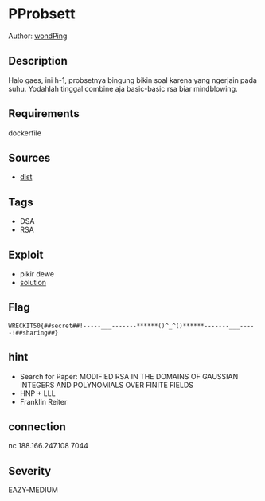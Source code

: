 # PProbsett

Author: [wondPing](https://github.com/fixxall)

## Description

Halo gaes, ini h-1, probsetnya bingung bikin soal karena yang ngerjain pada suhu. Yodahlah tinggal combine aja basic-basic rsa biar mindblowing.

## Requirements

dockerfile

## Sources

- [dist](./dist)

## Tags

- DSA
- RSA

## Exploit

- pikir dewe
- [solution](./solution)

## Flag

```text
WRECKIT50{##secret##!-----___-------******()^_^()******-------___-----!##sharing##}
```

## hint

- Search for Paper: MODIFIED RSA IN THE DOMAINS OF GAUSSIAN INTEGERS AND POLYNOMIALS OVER FINITE FIELDS
- HNP + LLL
- Franklin Reiter

## connection

nc 188.166.247.108 7044

## Severity

EAZY-MEDIUM
